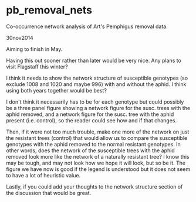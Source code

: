 pb_removal_nets
===============

Co-occurrence network analysis of Art's Pemphigus removal data.

30nov2014

Aiming to finish in May. 

Having this out sooner rather than later would be very nice. Any plans
to visit Flagstaff this winter?


I  think it needs to show the network structure of susceptible
genotypes (so exclude 1008 and 1020 and maybe 996) with and without
the aphid. I think using both years together would be best? 

I don't think it necessarily has to be for each genotype but could
possibly be a three panel figure showing a network figure for the
susc. trees with the aphid removed, and a network figure for the
susc. tree with the aphid present (i.e. control), so the reader could
see how and if that changes. 

Then, if it were not too much trouble, make one more of the network on
just the resistant trees (control) that would allow us to compare the
susceptible genotypes with the aphid removed to the normal resistant
genotypes. In other words, does the network of the susceptible trees
with the aphid removed look more like the network of a naturally
resistant tree? I know this may be tough, and may not look how we hope
it will look, but so be it. The figure we have now is good if the
legend is understood but it does not seem to have a lot of heuristic
value. 

Lastly, if you could add your thoughts to the network structure
section of the discussion that would be great.


